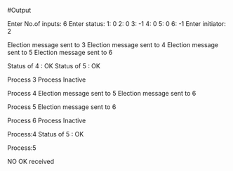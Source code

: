 #Output

Enter No.of inputs:
6
Enter status:
1: 0
2: 0
3: -1
4: 0
5: 0
6: -1
Enter initiator:
2

Election message sent to 3
Election message sent to 4
Election message sent to 5
Election message sent to 6

Status of 4 : OK
Status of 5 : OK

Process 3
Process Inactive

Process 4
Election message sent to 5
Election message sent to 6

Process 5
Election message sent to 6

Process 6
Process Inactive


Process:4
Status of 5 : OK

Process:5

NO OK received 
